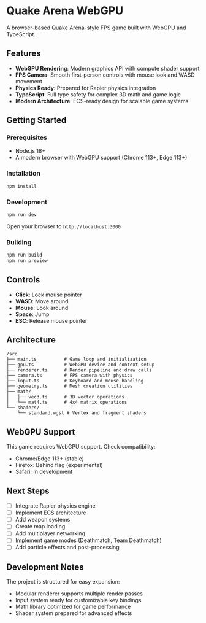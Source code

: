 # Quake Arena WebGPU

A browser-based Quake Arena-style FPS game built with WebGPU and TypeScript.

## Features

- **WebGPU Rendering**: Modern graphics API with compute shader support
- **FPS Camera**: Smooth first-person controls with mouse look and WASD movement
- **Physics Ready**: Prepared for Rapier physics integration
- **TypeScript**: Full type safety for complex 3D math and game logic
- **Modern Architecture**: ECS-ready design for scalable game systems

## Getting Started

### Prerequisites

- Node.js 18+ 
- A modern browser with WebGPU support (Chrome 113+, Edge 113+)

### Installation

```bash
npm install
```

### Development

```bash
npm run dev
```

Open your browser to `http://localhost:3000`

### Building

```bash
npm run build
npm run preview
```

## Controls

- **Click**: Lock mouse pointer
- **WASD**: Move around
- **Mouse**: Look around
- **Space**: Jump
- **ESC**: Release mouse pointer

## Architecture

```
/src
├── main.ts          # Game loop and initialization
├── gpu.ts           # WebGPU device and context setup
├── renderer.ts      # Render pipeline and draw calls
├── camera.ts        # FPS camera with physics
├── input.ts         # Keyboard and mouse handling
├── geometry.ts      # Mesh creation utilities
├── math/
│   ├── vec3.ts      # 3D vector operations
│   └── mat4.ts      # 4x4 matrix operations
└── shaders/
    └── standard.wgsl # Vertex and fragment shaders
```

## WebGPU Support

This game requires WebGPU support. Check compatibility:
- Chrome/Edge 113+ (stable)
- Firefox: Behind flag (experimental)
- Safari: In development

## Next Steps

- [ ] Integrate Rapier physics engine
- [ ] Implement ECS architecture
- [ ] Add weapon systems
- [ ] Create map loading
- [ ] Add multiplayer networking
- [ ] Implement game modes (Deathmatch, Team Deathmatch)
- [ ] Add particle effects and post-processing

## Development Notes

The project is structured for easy expansion:
- Modular renderer supports multiple render passes
- Input system ready for customizable key bindings  
- Math library optimized for game performance
- Shader system prepared for advanced effects
